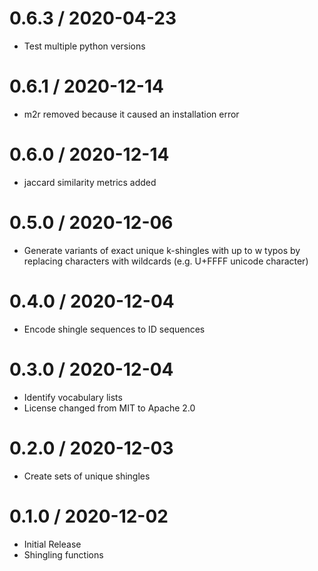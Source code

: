 # 0.6.3 / 2020-04-23

  * Test multiple python versions

# 0.6.1 / 2020-12-14

  * m2r removed because it caused an installation error

# 0.6.0 / 2020-12-14

  * jaccard similarity metrics added

# 0.5.0 / 2020-12-06

  * Generate variants of exact unique k-shingles with up to w typos
    by replacing characters with wildcards (e.g. U+FFFF unicode character)

# 0.4.0 / 2020-12-04

  * Encode shingle sequences to ID sequences

# 0.3.0 / 2020-12-04

  * Identify vocabulary lists
  * License changed from MIT to Apache 2.0

# 0.2.0 / 2020-12-03

  * Create sets of unique shingles

# 0.1.0 / 2020-12-02

  * Initial Release
  * Shingling functions
